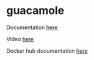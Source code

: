 # guacamole

Documentation [here](https://docs.technotim.live/posts/guacamole-remote-access-gateway/)

Video [here](https://www.youtube.com/watch?v=LWdxhZyHT_8)

Docker hub documentation [here](https://hub.docker.com/r/flcontainers/guacamole)